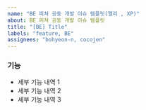 ```yaml
---
name: "BE 피쳐 공동 개발 이슈 템플릿(엘리 , XP)"
about: BE 피쳐 공동 개발 이슈 템플릿
title: "[BE] Title"
labels: "feature, BE"
assignees: "bohyeon-n, cocojen"
---
```


### 기능

- 세부 기능 내역 1
- 세부 기능 내역 2
- 세부 기능 내역 3

